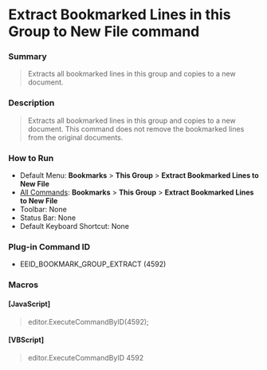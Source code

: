 # Extract Bookmarked Lines in this Group to New File command

### Summary

> Extracts all bookmarked lines in this group and copies to a new document.

### Description

> Extracts all bookmarked lines in this group and copies to a new document. This command does not remove the bookmarked lines from the original documents.

### How to Run

- Default Menu: **Bookmarks** \> **This Group** \> **Extract Bookmarked Lines to New File**
- [All Commands](../tools/all_commands): **Bookmarks** \> **This Group** \> **Extract Bookmarked Lines to New File**
- Toolbar: None
- Status Bar: None
- Default Keyboard Shortcut: None

### Plug-in Command ID

- EEID\_BOOKMARK\_GROUP\_EXTRACT (4592)

### Macros

#### \[JavaScript\]

> editor.ExecuteCommandByID(4592);

#### \[VBScript\]

> editor.ExecuteCommandByID 4592